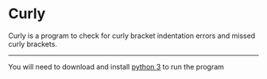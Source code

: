 # Curly

Curly is a program to check for curly bracket indentation errors and missed curly brackets.

___

You will need to download and install [python 3](https://www.python.org/downloads/) to run the program 

